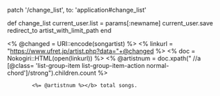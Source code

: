   patch '/change_list', to: 'application#change_list'

  def change_list 
        current_user.list = params[:newname]
        current_user.save
        redirect_to artist_with_limit_path
    end


 <% @changed = URI::encode(songartist) %>
            <% linkurl = "https://www.ufret.jp/artist.php?data="+@changed %>
            <% doc = Nokogiri::HTML(open(linkurl)) %>
            <% @artistnum = doc.xpath(" //a [@class= 'list-group-item list-group-item-action normal-chord']/strong").children.count %>

            <%= @artistnum %></b> total songs.